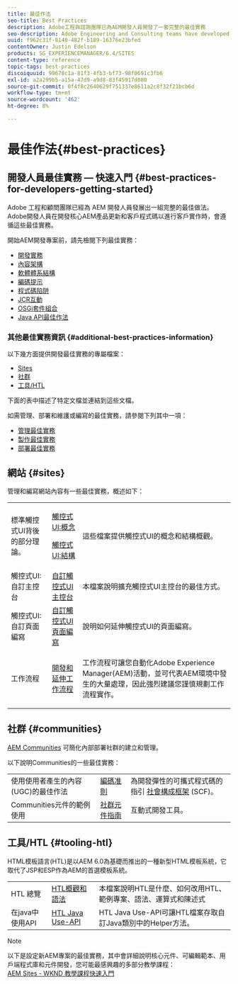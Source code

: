 ```yaml
---
title: 最佳作法
seo-title: Best Practices
description: Adobe工程與諮詢團隊已為AEM開發人員開發了一套完整的最佳實務
seo-description: Adobe Engineering and Consulting teams have developed a comprehensive set of best practices for AEM developers
uuid: f962c31f-8140-482f-b189-16376e23bfed
contentOwner: Justin Edelson
products: SG_EXPERIENCEMANAGER/6.4/SITES
content-type: reference
topic-tags: best-practices
discoiquuid: 99678c1a-81f3-4fb3-bf73-98f0691c3fb6
exl-id: a2a299b5-a15a-47d9-a9d8-83f45917d080
source-git-commit: 0f4f8c2640629f751337e8611a2c8f32f21bcb6d
workflow-type: tm+mt
source-wordcount: '462'
ht-degree: 8%

---
```


# 最佳作法{#best-practices}

## 開發人員最佳實務 — 快速入門 {#best-practices-for-developers-getting-started}

Adobe 工程和顧問團隊已經為 AEM 開發人員發展出一組完整的最佳做法。Adobe開發人員在開發核心AEM產品更新和客戶程式碼以進行客戶實作時，會遵循這些最佳實務。

開始AEM開發專案前，請先檢閱下列最佳實務：

* [開發實務](/help/sites-developing/development-practices.md)
* [內容架構](/help/sites-developing/content-architecture.md)
* [軟體體系結構](/help/sites-developing/software-architecture.md)
* [編碼提示](/help/sites-developing/coding-tips.md)
* [程式碼陷阱](/help/sites-developing/code-pitfalls.md)
* [JCR互動](/help/sites-developing/jcr-integration.md)
* [OSGi套件組合](/help/sites-developing/osgi-bundles.md)
* [Java API最佳作法](https://experienceleague.adobe.com/docs/experience-manager-learn/foundation/development/understand-java-api-best-practices.html)

### 其他最佳實務資訊 {#additional-best-practices-information}

以下幾方面提供開發最佳實務的專屬檔案：

* [Sites](#sites)
* [社群](/help/sites-developing/best-practices.md#communities)
* [工具/HTL](/help/sites-developing/best-practices.md#tooling-htl)

下面的表中描述了特定文檔並連結到這些文檔。

如需管理、部署和維護或編寫的最佳實務，請參閱下列其中一項：

* [管理最佳實務](/help/sites-administering/administer-best-practices.md)
* [製作最佳實務](/help/sites-authoring/best-practices.md)
* [部署最佳實務](/help/sites-deploying/best-practices.md)

## 網站 {#sites}

管理和編寫網站內容有一些最佳實務，概述如下：

<table> 
 <tbody>
  <tr>
   <td>標準觸控式UI背後的部分理論。</td> 
   <td><p><a href="/help/sites-developing/touch-ui-concepts.md">觸控式UI:概念</a></p> <p><a href="/help/sites-developing/touch-ui-structure.md">觸控式UI:結構</a></p> </td> 
   <td>這些檔案提供觸控式UI的概念和結構概觀。</td> 
  </tr>
  <tr>
   <td>觸控式UI:自訂主控台 </td> 
   <td><a href="/help/sites-developing/customizing-consoles-touch.md">自訂觸控式UI主控台</a></td> 
   <td>本檔案說明擴充觸控式UI主控台的最佳方式。</td> 
  </tr>
  <tr>
   <td>觸控式UI:自訂頁面編寫</td> 
   <td><a href="/help/sites-developing/customizing-page-authoring-touch.md">自訂觸控式UI頁面編寫</a></td> 
   <td>說明如何延伸觸控式UI的頁面編寫。</td> 
  </tr>
  <tr>
   <td>工作流程</td> 
   <td><a href="/help/sites-developing/workflows-best-practices.md">開發和延伸工作流程</a></td> 
   <td><p>工作流程可讓您自動化Adobe Experience Manager(AEM)活動，並可代表AEM環境中發生的大量處理，因此強烈建議您謹慎規劃工作流程實作。</p> </td> 
  </tr>
 </tbody>
</table>

## 社群 {#communities}

[AEM Communities](/help/communities/overview.md) 可簡化內部部署社群的建立和管理。

以下說明Communities的一些最佳實務：

|  |  |  |
|---|---|---|
| 使用使用者產生的內容(UGC)的最佳作法 | [編碼准則](/help/communities/code-guide.md) | 為開發彈性的可攜式程式碼的指引 [社會構成框架](/help/communities/scf.md) (SCF)。 |
| Communities元件的範例使用 | [社群元件指南](/help/communities/components-guide.md) | 互動式開發工具。 |

## 工具/HTL {#tooling-htl}

HTML模板語言(HTL)是以AEM 6.0為基礎而推出的一種新型HTML模板系統，它取代了JSP和ESP作為AEM的首選模板系統。

|  |  |  |
|---|---|---|
| HTL 總覽 | [HTL概觀和語法](https://helpx.adobe.com/experience-manager/htl/user-guide.html) | 本檔案說明HTL是什麼、如何改用HTL、範例專案、語法、運算式和陳述式 |
| 在java中使用API | [HTL Java Use-API](https://helpx.adobe.com/experience-manager/htl/using/use-api.html) | HTL Java Use-API可讓HTL檔案存取自訂Java類別中的Helper方法。 |

>[!NOTE]
>
>以下是設定新AEM專案的最佳實務，其中會詳細說明核心元件、可編輯範本、用戶端程式庫和元件開發，您可能最感興趣的多部分教學課程：\
>[AEM Sites - WKND 教學課程快速入門](https://helpx.adobe.com/experience-manager/kt/sites/using/getting-started-wknd-tutorial-develop.html)
